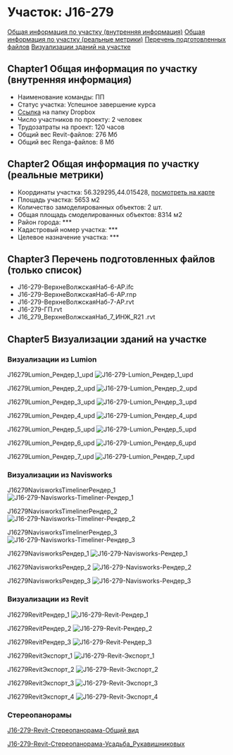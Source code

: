# Участок: J16-279

[Общая информация по участку (внутренняя информация)](#Chapter1)
[Общая информация по участку (реальные метрики)](#Chapter2)
[Перечень подготовленных файлов](#Chapter3)
[Визуализации зданий на участке](#Chapter5)

## <a id="test">Chapter1</a> Общая информация по участку (внутренняя информация)
+ Наименование команды: ПП
+ Статус участка: Успешное завершение курса
+ [Ссылка](https://www.dropbox.com/sh/wvvgv1nw1iqred9/AADf02zuvwDwKxmRK_AXBZ7wa/J16_279?dl=0) на папку Dropbox
+ Число участников по проекту: 2 человек
+ Трудозатраты на проект: 120 часов
+ Общий вес Revit-файлов: 276 Мб
+ Общий вес Renga-файлов: 8 Мб
## <a id="test">Chapter2</a> Общая информация по участку (реальные метрики)
+ Координаты участка: 56.329295,44.015428, [посмотреть на карте](yandex.ru/maps/47/nizhny-novgorod/?ll=56.329295%2C44.015428&z=19)
+ Площадь участка: 5653 м2
+ Количество замоделированных объектов: 2 шт.
+ Общая площадь смоделированных объектов: 8314 м2
+ Район города: *** 
+ Кадастровый номер участка: *** 
+ Целевое назначение участка: *** 
## <a id="test">Chapter3</a> Перечень подготовленных файлов (только список)
+ J16-279-ВерхнеВолжскаяНаб-6-АР.ifc
+ J16-279-ВерхнеВолжскаяНаб-6-АР.rnp
+ J16-279-ВерхнеВолжскаяНаб-7-АР.rvt
+ J16-279-ГП.rvt
+ J16_279_ВерхнеВолжскаяНаб_7_ИНЖ_R21 .rvt
## <a id="test">Chapter5</a> Визуализации зданий на участке
### Визуализации из Lumion
J16279Lumion_Рендер_1_upd
![J16-279-Lumion_Рендер_1_upd](/Images/J16_279/J16-279-Lumion_Рендер_1_upd_Compressed.jpg)

J16279Lumion_Рендер_2_upd
![J16-279-Lumion_Рендер_2_upd](/Images/J16_279/J16-279-Lumion_Рендер_2_upd_Compressed.jpg)

J16279Lumion_Рендер_3_upd
![J16-279-Lumion_Рендер_3_upd](/Images/J16_279/J16-279-Lumion_Рендер_3_upd_Compressed.jpg)

J16279Lumion_Рендер_4_upd
![J16-279-Lumion_Рендер_4_upd](/Images/J16_279/J16-279-Lumion_Рендер_4_upd_Compressed.jpg)

J16279Lumion_Рендер_5_upd
![J16-279-Lumion_Рендер_5_upd](/Images/J16_279/J16-279-Lumion_Рендер_5_upd_Compressed.jpg)

J16279Lumion_Рендер_6_upd
![J16-279-Lumion_Рендер_6_upd](/Images/J16_279/J16-279-Lumion_Рендер_6_upd_Compressed.jpg)

J16279Lumion_Рендер_7_upd
![J16-279-Lumion_Рендер_7_upd](/Images/J16_279/J16-279-Lumion_Рендер_7_upd_Compressed.jpg)

### Визуализации из Navisworks
J16279NavisworksTimelinerРендер_1
![J16-279-Navisworks-Timeliner-Рендер_1](/Images/J16_279/J16-279-Navisworks-Timeliner-Рендер_1_Compressed.jpg)

J16279NavisworksTimelinerРендер_2
![J16-279-Navisworks-Timeliner-Рендер_2](/Images/J16_279/J16-279-Navisworks-Timeliner-Рендер_2_Compressed.jpg)

J16279NavisworksTimelinerРендер_3
![J16-279-Navisworks-Timeliner-Рендер_3](/Images/J16_279/J16-279-Navisworks-Timeliner-Рендер_3_Compressed.jpg)

J16279NavisworksРендер_1
![J16-279-Navisworks-Рендер_1](/Images/J16_279/J16-279-Navisworks-Рендер_1_Compressed.jpg)

J16279NavisworksРендер_2
![J16-279-Navisworks-Рендер_2](/Images/J16_279/J16-279-Navisworks-Рендер_2_Compressed.jpg)

J16279NavisworksРендер_3
![J16-279-Navisworks-Рендер_3](/Images/J16_279/J16-279-Navisworks-Рендер_3_Compressed.jpg)

### Визуализации из Revit
J16279RevitРендер_1
![J16-279-Revit-Рендер_1](/Images/J16_279/J16-279-Revit-Рендер_1_Compressed.jpg)

J16279RevitРендер_2
![J16-279-Revit-Рендер_2](/Images/J16_279/J16-279-Revit-Рендер_2_Compressed.jpg)

J16279RevitРендер_3
![J16-279-Revit-Рендер_3](/Images/J16_279/J16-279-Revit-Рендер_3_Compressed.jpg)

J16279RevitЭкспорт_1
![J16-279-Revit-Экспорт_1](/Images/J16_279/J16-279-Revit-Экспорт_1_Compressed.jpg)

J16279RevitЭкспорт_2
![J16-279-Revit-Экспорт_2](/Images/J16_279/J16-279-Revit-Экспорт_2_Compressed.jpg)

J16279RevitЭкспорт_3
![J16-279-Revit-Экспорт_3](/Images/J16_279/J16-279-Revit-Экспорт_3_Compressed.jpg)

J16279RevitЭкспорт_4
![J16-279-Revit-Экспорт_4](/Images/J16_279/J16-279-Revit-Экспорт_4_Compressed.jpg)

### Стереопанорамы
[J16-279-Revit-Стереопанорама-Общий вид](https://pano.autodesk.com/pano.html?url=jpgs/cb5142cb-15db-4111-a255-7499ed2d49b1&version=2)

[J16-279-Revit-Стереопанорама-Усадьба_Рукавишниковых](https://pano.autodesk.com/pano.html?url=jpgs/a46051b9-c521-4352-bfd6-83380355d778&version=2)

